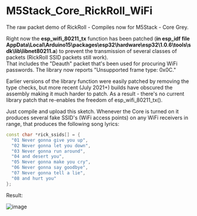 # M5Stack_Core_RickRoll_WiFi
The raw packet demo of RickRoll - Compiles now for M5Stack - Core Grey.

Right now the **esp_wifi_80211_tx** function has been patched (**in esp_idf file AppData\Local\Arduino15\packages\esp32\hardware\esp32\1.0.6\tools\sdk\lib\libnet80211.a**) to prevent the transmission of several classes of packets (RickRoll SSID packets still work).           
That includes the "Deauth" packet that's been used for procuring WiFi passwords. The library now reports "Unsupported frame type: 0x0C."

Earlier versions of the library function were easily patched by removing the type checks, but more recent (July 2021+) builds have obscured the assembly making it much harder to patch. As a result - there's no current library patch that re-enables the freedom of esp_wifi_80211_tx().

Just compile and upload this sketch. Whenever the Core is turned on it produces several fake SSID's (WiFi access points) on any WiFi receivers in range, that produces the following song lyrics:
```cpp
const char *rick_ssids[] = {        
  "01 Never gonna give you up",          
  "02 Never gonna let you down",       
  "03 Never gonna run around",        
  "04 and desert you",        
  "05 Never gonna make you cry",       
  "06 Never gonna say goodbye",       
  "07 Never gonna tell a lie",       
  "08 and hurt you"           
};        
``` 


Result:

![image](https://user-images.githubusercontent.com/1586332/128974953-7aab9497-ff96-4761-b16c-dd7489ba07ce.png)
